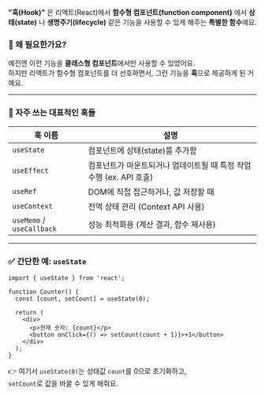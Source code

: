 **"훅(Hook)"** 은 리액트(React)에서 **함수형 컴포넌트(function component)** 에서 **상태(state)** 나 **생명주기(lifecycle)** 같은 기능을 사용할 수 있게 해주는 **특별한 함수**예요.

### 📌 왜 필요한가요?

예전엔 이런 기능을 **클래스형 컴포넌트**에서만 사용할 수 있었어요.  
하지만 리액트가 함수형 컴포넌트를 더 선호하면서, 그런 기능을 **훅**으로 제공하게 된 거예요.

---

### 🧩 자주 쓰는 대표적인 훅들

|훅 이름|설명|
|---|---|
|`useState`|컴포넌트에 상태(state)를 추가함|
|`useEffect`|컴포넌트가 마운트되거나 업데이트될 때 특정 작업 수행 (ex. API 호출)|
|`useRef`|DOM에 직접 접근하거나, 값 저장할 때|
|`useContext`|전역 상태 관리 (Context API 사용)|
|`useMemo` / `useCallback`|성능 최적화용 (계산 결과, 함수 재사용)|

---

### ✅ 간단한 예: `useState`

```JSX
import { useState } from 'react';

function Counter() {
  const [count, setCount] = useState(0);

  return (
    <div>
      <p>현재 숫자: {count}</p>
      <button onClick={() => setCount(count + 1)}>+1</button>
    </div>
  );
}
```

👉 여기서 `useState(0)`는 상태값 `count`를 0으로 초기화하고,  
`setCount`로 값을 바꿀 수 있게 해줘요.